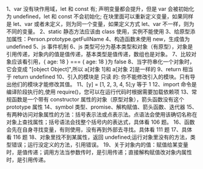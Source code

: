 1、var 没有块作用域，let 和 const 有;
声明变量都会提升，但是 var 会被初始化为 undefined，let 和 const 不会初始化;
在块里面可以重新定义变量，如果同样是 let、var 或者未定义，则为同一个变量，如果定义方式 let、var 不一样，则为不同的变量。
2、static 静态方法应该由 class 使用，实例不能使用
3、给原型添加属性：Person.prototype.getFullName
4、构造函数未使用 new，生成值为 undefined
5、js 事件机制
6、js 类型可分为基本类型和对象（有原型），对象是引用传递，对象内的值是值传递，基本类型是值传递，数组也是对象。
7、比较对象应该看引用，{ age: 18 } === { age: 18 }为 false
8、当字符串化一个对象时，它会变成 "[object Object]",所以 a[对象 1]和 a[对象 2]是一样的
9、return 相当于 return undefined
10、引入的模块是 只读 的: 你不能修改引入的模块。只有导出他们的模块才能修改其值。
11、[y] = [1, 2, 3, 4, 5];y 等于 1
12、import 命令是编译阶段执行的,使用 require()，您可以在运行代码时根据需要加载依赖项
13、常规函数是一个带有 constructor 属性的对象（原型对象），箭头函数没有这个 prototype 属性
14、symbol 类型、promise、解构赋值、箭头函数、迭代器
15、有两种访问对象属性的方法：括号表示法或点表示法。点语法会使用该确切名称在对象上查找属性；括号语法会找整个括号内的表达式，具体看 106 题。
16、函数会先在自身寻找变量，有则使用，没有再到外部去寻找。具体看 111 题
17、具体看 116 题
18、对象里找不到某属性，返回 undefined;运行对象里没有的方法，类型错误；运行没定义的方法，引用错误。
19、关于对象内的值：赋值给某变量时，是值传递；调用方法当参数传时，是引用传递；直接解构赋值改对象内属性时，是引用传递。

